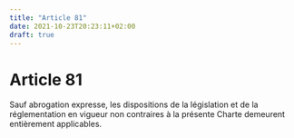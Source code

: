 ```yaml
---
title: "Article 81"
date: 2021-10-23T20:23:11+02:00
draft: true
---
```


# Article 81

Sauf abrogation expresse, les dispositions de la législation et de la réglementation en vigueur non contraires à la présente Charte demeurent entièrement applicables.
